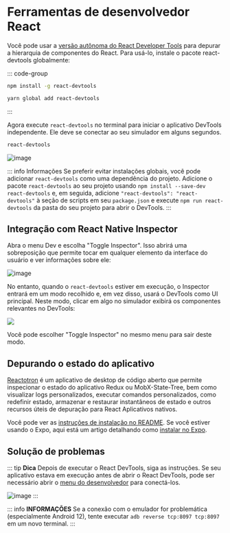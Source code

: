 # Ferramentas de desenvolvedor React

Você pode usar a [versão autônoma do React Developer Tools](https://github.com/facebook/react/tree/main/packages/react-devtools) para depurar a hierarquia de componentes do React. Para usá-lo, instale o pacote react-devtools globalmente:

::: code-group
```bash [npm]
npm install -g react-devtools
```
```bash [yarn]
yarn global add react-devtools
```
:::

Agora execute `react-devtools` no terminal para iniciar o aplicativo DevTools independente. Ele deve se conectar ao seu simulador em alguns segundos.

```bash
react-devtools
```

![image](/docs/assets/309739868-01361acc-6dcc-4519-a990-1e00dd02c666.png)

::: info Informações
Se preferir evitar instalações globais, você pode adicionar `react-devtools` como uma dependência do projeto. Adicione o pacote `react-devtools` ao seu projeto usando `npm install --save-dev react-devtools` e, em seguida, adicione `"react-devtools": "react-devtools"` à seção de scripts em seu `package.json` e execute `npm run react-devtools` da pasta do seu projeto para abrir o DevTools.
:::

## Integração com React Native Inspector

Abra o menu Dev e escolha "Toggle Inspector". Isso abrirá uma sobreposição que permite tocar em qualquer elemento da interface do usuário e ver informações sobre ele:

![image](/docs/assets/309740243-cc8fe788-5dbb-40ee-aceb-aa74e4ed643b.png)

No entanto, quando o `react-devtools` estiver em execução, o Inspector entrará em um modo recolhido e, em vez disso, usará o DevTools como UI principal. Neste modo, clicar em algo no simulador exibirá os componentes relevantes no DevTools:

<div class="one-image">
    <img src="/docs/assets/ReactDevToolsInspector-fed7286dac8ef8a793245cdd9d3d0f9c.gif" />
</div>

Você pode escolher "Toggle Inspector" no mesmo menu para sair deste modo.

## Depurando o estado do aplicativo

[Reactotron](https://github.com/infinitered/reactotron) é um aplicativo de desktop de código aberto que permite inspecionar o estado do aplicativo Redux ou MobX-State-Tree, bem como visualizar logs personalizados, executar comandos personalizados, como redefinir estado, armazenar e restaurar instantâneos de estado e outros recursos úteis de depuração para React Aplicativos nativos.

Você pode ver as [instruções de instalação no README](https://github.com/infinitered/reactotron). Se você estiver usando o Expo, aqui está um artigo detalhando como [instalar no Expo](https://shift.infinite.red/start-using-reactotron-in-your-expo-project-today-in-3-easy-steps-a03d11032a7a).

## Solução de problemas

::: tip **Dica**
Depois de executar o React DevTools, siga as instruções. Se seu aplicativo estava em execução antes de abrir o React DevTools, pode ser necessário abrir o [menu do desenvolvedor](https://reactnative.dev/docs/debugging#accessing-the-dev-menu) para conectá-los.

![image](/docs/assets/ReactDevToolsConnection-2fcfc362befab4699fd8afceefa5903e.gif)
:::

::: info **INFORMAÇÕES**
Se a conexão com o emulador for problemática (especialmente Android 12), tente executar `adb reverse tcp:8097 tcp:8097` em um novo terminal.
:::
